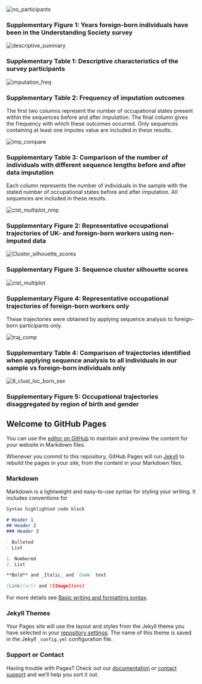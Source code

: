 ![no_participants](/figs/no_participants.png)
### Supplementary Figure 1: Years foreign-born individuals have been in the Understanding Society survey



![descriptive_summary](/figs/descriptive_summary.png)
### Supplementary Table 1: Descriptive characteristics of the survey participants



![imputation_freq](/figs/imputation_freq.png)
### Supplementary Table 2: Frequency of imputation outcomes
The first two columns represent the number of occupational states present within the sequences before and after imputation. The final column gives the frequency with which these outcomes occurred. Only sequences containing at least one imputes value are included in these results.



![imp_compare](/figs/imp_compare.png)
### Supplementary Table 3: Comparison of the number of individuals with different sequence lengths before and after data imputation
Each column represents the number of individuals in the sample with the stated number of occupational states before and after imputation. All sequences are included in these results.



![clst_multiplot_nmp](/figs/clst_multiplot_nmp.png)
### Supplementary Figure 2: Representative occupational trajectories of UK- and foreign-born workers using non-imputed data



![Cluster_silhouette_scores](/figs/Cluster_silhouette_scores.png)
### Supplementary Figure 3: Sequence cluster silhouette scores



![clst_multiplot](/figs/clst_multiplot.png)
### Supplementary Figure 4: Representative occupational trajectories of foreign-born workers only
These trajectories were obtained by applying sequence analysis to foreign-born participants only.



![traj_comp](/figs/traj_comp.png)
### Supplementary Table 4: Comparison of trajectories identified when applying sequence analysis to all individuals in our sample vs foreign-born individuals only



![8_clust_loc_born_sex](/figs/8_clust_loc_born_sex.png)
### Supplementary Figure 5: Occupational trajectories disaggregated by region of birth and gender













## Welcome to GitHub Pages

You can use the [editor on GitHub](https://github.com/sgmmahon/sgmmahon.github.io/edit/main/README.md) to maintain and preview the content for your website in Markdown files.

Whenever you commit to this repository, GitHub Pages will run [Jekyll](https://jekyllrb.com/) to rebuild the pages in your site, from the content in your Markdown files.

### Markdown

Markdown is a lightweight and easy-to-use syntax for styling your writing. It includes conventions for

```markdown
Syntax highlighted code block

# Header 1
## Header 2
### Header 3

- Bulleted
- List

1. Numbered
2. List

**Bold** and _Italic_ and `Code` text

[Link](url) and ![Image](src)
```

For more details see [Basic writing and formatting syntax](https://docs.github.com/en/github/writing-on-github/getting-started-with-writing-and-formatting-on-github/basic-writing-and-formatting-syntax).

### Jekyll Themes

Your Pages site will use the layout and styles from the Jekyll theme you have selected in your [repository settings](https://github.com/sgmmahon/sgmmahon.github.io/settings/pages). The name of this theme is saved in the Jekyll `_config.yml` configuration file.

### Support or Contact

Having trouble with Pages? Check out our [documentation](https://docs.github.com/categories/github-pages-basics/) or [contact support](https://support.github.com/contact) and we’ll help you sort it out.
